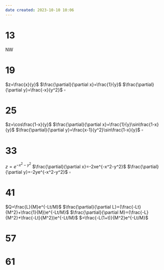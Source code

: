 ```yaml
---
date created: 2023-10-10 10:06
---
```


# 13

NW

# 19

$z=\frac{x}{y}$
$\frac{\partial}{\partial x}=\frac{1}{y}$
$\frac{\partial}{\partial y}=\frac{-x}{y^2}$
$\square$

# 25

$z=\cos\frac{1-x}{y}$
$\frac{\partial}{\partial x}=\frac{1}{y}\sin\frac{1-x}{y}$
$\frac{\partial}{\partial y}=\frac{x-1}{y^2}\sin\frac{1-x}{y}$
$\square$

# 33

$z=e^{-x^2-y^2}$
$\frac{\partial}{\partial x}=-2xe^{-x^2-y^2}$
$\frac{\partial}{\partial y}=-2ye^{-x^2-y^2}$
$\square$

# 41

$Q=\frac{L}{M}e^{-Lt/M}$
$\frac{\partial}{\partial L}=(\frac{-Lt}{M^2}+\frac{1}{M})e^{-Lt/M}$
$\frac{\partial}{\partial M}=(\frac{-L}{M^2}+\frac{-Lt}{M^2})e^{-Lt/M}$
$=\frac{-L(1+t)}{M^2}e^{-Lt/M}$


# 57

# 61
